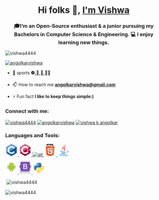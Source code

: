<h1 align="center">Hi folks 👋, <a href="https://sites.google.com/view/vishwa-angolkar/about" target="blank">I'm Vishwa</a></h1>
<h3 align="center">🎓I’m an Open-Source enthusiast & a junior pursuing my Bachelors in Computer Science & Engineering. 💻 I enjoy learning new things.</h3>

<p align="left"> <img src="https://komarev.com/ghpvc/?username=vishwa4444&label=Profile%20views&color=0e75b6&style=flat" alt="vishwa4444" /> </p>

<p align="left"> <a href="https://twitter.com/angolkarvishwa" target="blank"><img src="https://img.shields.io/twitter/follow/angolkarvishwa?logo=twitter&style=for-the-badge" alt="angolkarvishwa" /></a> </p>

- 💬 sports **⚽,🏐,🏏,🚴‍♀️**

- 📫 How to reach me **angolkarvishwa@gmail.com**

- ⚡ Fun fact **I like to keep things simple:)**
<h3 align="left">Connect with me:</h3>
<p align="left">
<a href="https://dev.to/vishwa4444" target="blank"><img align="center" src="https://cdn.jsdelivr.net/npm/simple-icons@3.0.1/icons/dev-dot-to.svg" alt="vishwa4444" height="30" width="40" /></a>
<a href="https://twitter.com/angolkarvishwa" target="blank"><img align="center" src="https://raw.githubusercontent.com/rahuldkjain/github-profile-readme-generator/master/src/images/icons/Social/twitter.svg" alt="angolkarvishwa" height="30" width="40" /></a>
<a href="https://www.linkedin.com/in/vishwa-k-angolkar-7133661a7" target="blank"><img align="center" src="https://raw.githubusercontent.com/rahuldkjain/github-profile-readme-generator/master/src/images/icons/Social/linked-in-alt.svg" alt="vishwa k angolkar" height="30" width="40" /></a>
</p>

<h3 align="left">Languages and Tools:</h3>
<p align="left"> <a href="https://www.cprogramming.com/" target="_blank"> <img src="https://raw.githubusercontent.com/devicons/devicon/master/icons/c/c-original.svg" alt="c" width="40" height="40"/> </a> <a href="https://www.w3schools.com/cpp/" target="_blank"> <img src="https://raw.githubusercontent.com/devicons/devicon/master/icons/cplusplus/cplusplus-original.svg" alt="cplusplus" width="40" height="40"/> </a> <a href="https://git-scm.com/" target="_blank"> <img src="https://www.vectorlogo.zone/logos/git-scm/git-scm-icon.svg" alt="git" width="40" height="40"/> </a> <a href="https://www.w3.org/html/" target="_blank"> <img src="https://raw.githubusercontent.com/devicons/devicon/master/icons/html5/html5-original-wordmark.svg" alt="html5" width="40" height="40"/> </a> <a href="https://www.java.com" target="_blank"> <img src="https://raw.githubusercontent.com/devicons/devicon/master/icons/java/java-original.svg" alt="java" width="40" height="40"/> </a> </p>
<p align="left"> <a href="https://developer.android.com" target="_blank" rel="noreferrer"> <img src="https://raw.githubusercontent.com/devicons/devicon/master/icons/android/android-original-wordmark.svg" alt="android" width="40" height="40"/> </a> <a href="https://getbootstrap.com" target="_blank" rel="noreferrer"> <img src="https://raw.githubusercontent.com/devicons/devicon/master/icons/bootstrap/bootstrap-plain-wordmark.svg" alt="bootstrap" width="40" height="40"/> </a> <a href="https://www.python.org" target="_blank" rel="noreferrer"> <img src="https://raw.githubusercontent.com/devicons/devicon/master/icons/python/python-original.svg" alt="python" width="40" height="40"/> </a> </p>


<p>&nbsp;<img align="center" src="https://github-readme-stats.vercel.app/api?username=vishwa4444&show_icons=true&locale=en" alt="vishwa4444" /></p>

<p><img align="center" src="https://github-readme-streak-stats.herokuapp.com/?user=vishwa4444&" alt="vishwa4444" /></p>
